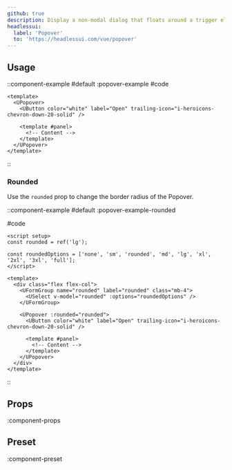 ```yaml
---
github: true
description: Display a non-modal dialog that floats around a trigger element.
headlessui:
  label: 'Popover'
  to: 'https://headlessui.com/vue/popover'
---
```


## Usage

::component-example
#default
:popover-example
#code
```vue
<template>
  <UPopover>
    <UButton color="white" label="Open" trailing-icon="i-heroicons-chevron-down-20-solid" />

    <template #panel>
      <!-- Content -->
    </template>
  </UPopover>
</template>
```
::

### Rounded

Use the `rounded` prop to change the border radius of the Popover.

::component-example
#default
:popover-example-rounded

#code
```vue
<script setup>
const rounded = ref('lg');

const roundedOptions = ['none', 'sm', 'rounded', 'md', 'lg', 'xl', '2xl', '3xl', 'full'];
</script>

<template>
  <div class="flex flex-col">
    <UFormGroup name="rounded" label="rounded" class="mb-4">
      <USelect v-model="rounded" :options="roundedOptions" />
    </UFormGroup>

    <UPopover :rounded="rounded">
      <UButton color="white" label="Open" trailing-icon="i-heroicons-chevron-down-20-solid" />

      <template #panel>
        <!-- Content -->
      </template>
    </UPopover>
  </div>
</template>
```
::

## Props

:component-props

## Preset

:component-preset
